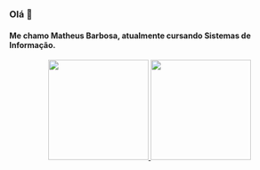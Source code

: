 ### Olá 👋

<!--
**matxg/matxg** is a ✨ _special_ ✨ repository because its `README.md` (this file) appears on your GitHub profile.

Here are some ideas to get you started:

- 🔭 I’m currently working on ...
- 🌱 I’m currently learning ...
- 👯 I’m looking to collaborate on ...
- 🤔 I’m looking for help with ...
- 💬 Ask me about ...
- 📫 How to reach me: ...
- 😄 Pronouns: ...
- ⚡ Fun fact: ...
-->

<h4>Me chamo Matheus Barbosa, atualmente cursando Sistemas de Informação.</h4>

<div align="center">
  <a href="https://github.com/matxg">
  <img height="180em" src="https://github-readme-stats.vercel.app/api?username=matxg&show_icons=true&theme=tokyonight&include_all_commits=true&count_private=true&title_color=ffbb0b&icon_color=ffbb0b&text_color=fff&card_width=220"/>
  <img height="180em" src="https://github-readme-stats.vercel.app/api/top-langs/?username=matxg&layout=compact&langs_count=7&theme=tokyonight&title_color=ffbb0b&card_width=250"/>
</div>
